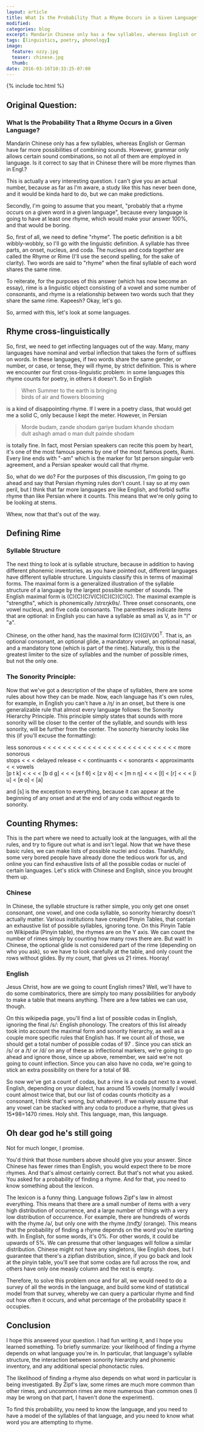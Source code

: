 ```yaml
---
layout: article
title: What Is the Probability That a Rhyme Occurs in a Given Language?
modified:
categories: blog
excerpt: Mandarin Chinese only has a few syllables, whereas English or German have far more possibilities of combining sounds. However, grammar only allows certain sound combinations, so not all of them are employed in language. Is it correct to say that in Chinese there will be more rhymes than in English? 
tags: [linguistics, poetry, phonology]
image:
  feature: ozzy.jpg
  teaser: chinese.jpg
  thumb: 
date: 2016-03-16T10:33:25-07:00
---
```


{% include toc.html %}

## Original Question:

### What Is the Probability That a Rhyme Occurs in a Given Language?
Mandarin Chinese only has a few syllables, whereas English or German have far more possibilities of combining sounds. However, grammar only allows certain sound combinations, so not all of them are employed in language. Is it correct to say that in Chinese there will be more rhymes than in Engl.? 

This is actually a very interesting question. I can't give you an actual number, because as far as I'm aware, a study like this has never been done, and it would be kinda hard to do, but we can make predictions.

Secondly, I'm going to assume that you meant, "probably that a rhyme occurs on a given word in a given language", because every language is going to have at least one rhyme, which would make your answer 100%, and that would be boring.

So, first of all, we need to define "rhyme". The poetic definition is a bit wibbly-wobbly, so I'll go with the linguistic definition. A syllable has three parts, an onset, nucleus, and coda. The nucleus and coda together are called the Rhyme or Rime (I'll use the second spelling, for the sake of clarity). Two words are said to "rhyme" when the final syllable of each word shares the same rime.

To reiterate, for the purposes of this answer (which has now become an essay), rime is a linguistic object consisting of a vowel and some number of consonants, and rhyme is a relationship between two words such that they share the same rime.
Kapeesh?
Okay, let's go.

So, armed with this, let's look at some languages.

## Rhyme cross-linguistically

So, first, we need to get inflecting languages out of the way. Many, many languages have nominal and verbal inflection that takes the form of suffixes on words. In these languages, if two words share the same gender, or number, or case, or tense, they will rhyme, by strict definition. This is where we encounter our first cross-linguistic problem: in some languages this rhyme counts for poetry, in others it doesn't. So in English

>When Summer to the earth is bringing     
>birds of air and flowers blooming

is a kind of disappointing rhyme. If I were in a poetry class, that would get me a solid C, only because I kept the meter. However, in Persian

>Morde budam, zande shodam gariye budam khande shodam     
>dult ashagh amad o man dult painde shodam

is totally fine. In fact, most Persian speakers can recite this poem by heart, it's one of the most famous poems by one of the most famous poets, Rumi. Every line ends with "-am" which is the marker for 1st person singular verb agreement, and a Persian speaker would call that rhyme.

So, what do we do? For the purposes of this discussion, I'm going to go ahead and say that Persian rhyming rules don't count. I say so at my own peril, but I think that far more languages are like English, and forbid suffix rhyme than like Persian where it counts. This means that we're only going to be looking at stems.

Whew, now that that's out of the way.

## Defining Rime

### Syllable Structure
The next thing to look at is syllable structure, because in addition to having different phonemic inventories, as you have pointed out, different languages have different syllable structure. Linguists classify this in terms of maximal forms. The maximal form is a generalized illustration of the syllable structure of a language by the largest possible number of sounds. The English maximal form is (C)(C)(C)V(C)(C)(C)(C)(C). The maximal example is "strengths", which is phonemically /strɛŋkθs/. Three onset consonants, one vowel nucleus, and five coda consonants. The parentheses indicate items that are optional: in English you can have a syllable as small as V, as in "I" or "a". 

Chinese, on the other hand, has the maximal form (C)(G)V(X)<sup>T</sup>. That is, an optional consonant, an optional glide, a mandatory vowel, an optional nasal, and a mandatory tone (which is part of the rime). Naturally, this is the greatest limiter to the size of syllables and the number of possible rimes, but not the only one.

### The Sonority Principle:
Now that we've got a description of the shape of syllables, there are some rules about how they can be made. Now, each language has it's own rules, for example, in English you can't have a /ŋ/ in an onset, but there is one generalizable rule that almost every language follows:  the Sonority Hierarchy Principle. This principle simply states that sounds with more sonority will be closer to the center of the syllable, and sounds with less sonority, will be further from the center. The sonority hierarchy looks like this (if you'll excuse the formatting):

less sonorous < < < < < < < < < < < < < < < < < < < < < < < < < < < more sonorous   
stops < < < delayed release < < continuants < < sonorants < approximants < < vowels   
[p t k]  < < < <  [b d ɡ] < < <  [s f θ] <  [z v ð] < < [m n ŋ] < < < [l] < [r] < < < [i u] < [e o] < [a]

and [s] is the exception to everything, because it can appear at the beginning of any onset and at the end of any coda without regards to sonority.

## Counting Rhymes:
This is the part where we need to actually look at the languages, with all the rules, and try to figure out what is and isn't legal. Now that we have these basic rules, we can make lists of possible nuclei and codas. Thankfully, some very bored people have already done the tedious work for us, and online you can find exhaustive lists of all the possible codas or nuclei of certain languages. Let's stick with Chinese and English, since you brought them up.

### Chinese
In Chinese, the syllable structure is rather simple, you only get one onset consonant, one vowel, and one coda syllable, so sonority hierarchy doesn't actually matter. Various institutions have created Pinyin Tables, that contain an exhaustive list of possible syllables, ignoring tone. On this Pinyin Table on Wikipedia (Pinyin table), the rhymes are on the Y axis. We can count the number of rimes simply by counting how many rows there are. But wait! In Chinese, the optional glide is not considered part of the rime (depending on who you ask), so we have to look carefully at the table, and only count the rows without glides. By my count, that gives us 21 rimes. Hooray!

### English
Jesus Christ, how are we going to count English rimes? Well, we'll have to do some combinatorics, there are simply too many possibilities for anybody to make a table that means anything. There are a few tables we can use, though.

On this wikipedia page, you'll find a list of possible codas in English, ignoring the final /s/: English phonology. The creators of this list already took into account the maximal form and sonority hierarchy, as well as a couple more specific rules that English has. If we count all of those, we should get a total number of possible codas of 97 . Since you can stick an /s/ or a /t/ or /d/ on any of these as inflectional markers, we're going to go ahead and ignore those, since up above, remember, we said we're not going to count inflection. Since you can also have no coda, we're going to stick an extra possibility on there for a total of 98.

So now we've got a count of codas, but a rime is a coda put next to a vowel. English, depending on your dialect, has around 15 vowels (normally I would count almost twice that, but our list of codas counts rhoticity as a consonant, I think that's wrong, but whatever). If we naively assume that any vowel can be stacked with any coda to produce a rhyme, that gives us 15*98=1470 rimes. Holy shit. This language, man, this language.

## Oh dear god he's still going
Not for much longer, I promise.

You'd think that those numbers above should give you your answer. Since Chinese has fewer rimes than English, you would expect there to be more rhymes. And that's almost certainly correct. But that's not what you asked. You asked for a probability of finding a rhyme. And for that, you need to know something about the lexicon.

The lexicon is a funny thing. Language follows Zipf's law in almost everything. This means that there are a small number of items with a very high distribution of occurrence, and a large number of things with a very low distribution of occurrence. For example, there are hundreds of words with the rhyme /ə/, but only one with the rhyme /ɪnd͡ʒ/ (orange). This means that the probability of finding a rhyme depends on the word you're starting with. In English, for some words, it's 0%. For other words, it could be upwards of 5%. We can presume that other languages will follow a similar distribution. Chinese might not have any singletons, like English does, but I guarantee that there's a zipfian distribution, since, if you go back and look at the pinyin table, you'll see that some codas are full across the row, and others have only one measly column and the rest is empty.

Therefore, to solve this problem once and for all, we would need to do a survey of all the words in the language, and build some kind of statistical model from that survey, whereby we can query a particular rhyme and find out how often it occurs, and what percentage of the probability space it occupies.


## Conclusion
I hope this answered your question. I had fun writing it, and I hope you learned something. To briefly summarize: your likelihood of finding a rhyme depends on what language you're in. In particular, that language's syllable structure, the interaction between sonority hierarchy and phonemic inventory, and any additional special phonotactic rules.

The likelihood of finding a rhyme also depends on what word in particular is being investigated. By Zipf's law, some rimes are much more common than other rimes, and uncommon rimes are more numerous than common ones (I may be wrong on that part, I haven't done the experiment).

To find this probability, you need to know the language, and you need to have a model of the syllables of that language, and you need to know what word you are attempting to rhyme.